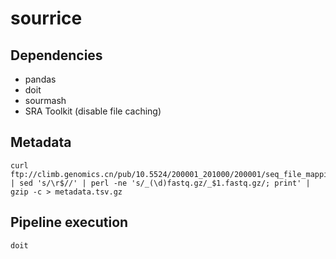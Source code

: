 # sourrice

## Dependencies

- pandas
- doit
- sourmash
- SRA Toolkit (disable file caching)

## Metadata

```
curl ftp://climb.genomics.cn/pub/10.5524/200001_201000/200001/seq_file_mapping_to_SRA.txt | sed 's/\r$//' | perl -ne 's/_(\d)fastq.gz/_$1.fastq.gz/; print' | gzip -c > metadata.tsv.gz
```

## Pipeline execution

```
doit
```
